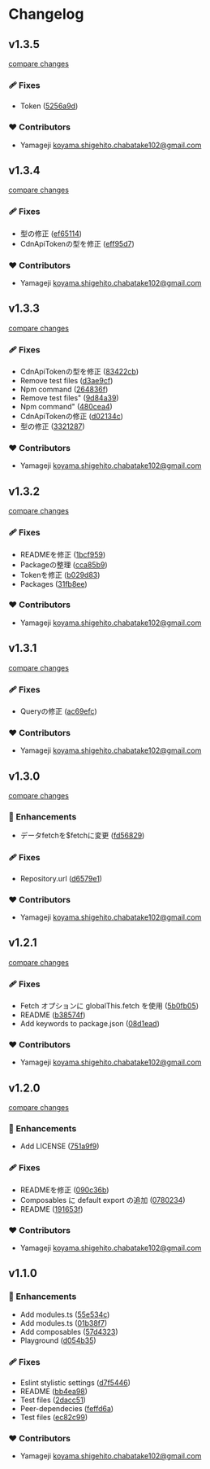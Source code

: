 # Changelog


## v1.3.5

[compare changes](https://github.com/yamageji/nuxt-newt/compare/v1.3.4...v1.3.5)

### 🩹 Fixes

- Token ([5256a9d](https://github.com/yamageji/nuxt-newt/commit/5256a9d))

### ❤️ Contributors

- Yamageji <koyama.shigehito.chabatake102@gmail.com>

## v1.3.4

[compare changes](https://github.com/yamageji/nuxt-newt/compare/v1.3.3...v1.3.4)

### 🩹 Fixes

- 型の修正 ([ef65114](https://github.com/yamageji/nuxt-newt/commit/ef65114))
- CdnApiTokenの型を修正 ([eff95d7](https://github.com/yamageji/nuxt-newt/commit/eff95d7))

### ❤️ Contributors

- Yamageji <koyama.shigehito.chabatake102@gmail.com>

## v1.3.3

[compare changes](https://github.com/yamageji/nuxt-newt/compare/v1.3.2...v1.3.3)

### 🩹 Fixes

- CdnApiTokenの型を修正 ([83422cb](https://github.com/yamageji/nuxt-newt/commit/83422cb))
- Remove test files ([d3ae9cf](https://github.com/yamageji/nuxt-newt/commit/d3ae9cf))
- Npm command ([264836f](https://github.com/yamageji/nuxt-newt/commit/264836f))
- Remove test files" ([9d84a39](https://github.com/yamageji/nuxt-newt/commit/9d84a39))
- Npm command" ([480cea4](https://github.com/yamageji/nuxt-newt/commit/480cea4))
- CdnApiTokenの修正 ([d02134c](https://github.com/yamageji/nuxt-newt/commit/d02134c))
- 型の修正 ([3321287](https://github.com/yamageji/nuxt-newt/commit/3321287))

### ❤️ Contributors

- Yamageji <koyama.shigehito.chabatake102@gmail.com>

## v1.3.2

[compare changes](https://github.com/yamageji/nuxt-newt/compare/v1.3.1...v1.3.2)

### 🩹 Fixes

- READMEを修正 ([1bcf959](https://github.com/yamageji/nuxt-newt/commit/1bcf959))
- Packageの整理 ([cca85b9](https://github.com/yamageji/nuxt-newt/commit/cca85b9))
- Tokenを修正 ([b029d83](https://github.com/yamageji/nuxt-newt/commit/b029d83))
- Packages ([31fb8ee](https://github.com/yamageji/nuxt-newt/commit/31fb8ee))

### ❤️ Contributors

- Yamageji <koyama.shigehito.chabatake102@gmail.com>

## v1.3.1

[compare changes](https://github.com/yamageji/nuxt-newt/compare/v1.3.0...v1.3.1)

### 🩹 Fixes

- Queryの修正 ([ac69efc](https://github.com/yamageji/nuxt-newt/commit/ac69efc))

### ❤️ Contributors

- Yamageji <koyama.shigehito.chabatake102@gmail.com>

## v1.3.0

[compare changes](https://github.com/yamageji/nuxt-newt/compare/v1.2.1...v1.3.0)

### 🚀 Enhancements

- データfetchを$fetchに変更 ([fd56829](https://github.com/yamageji/nuxt-newt/commit/fd56829))

### 🩹 Fixes

- Repository.url ([d6579e1](https://github.com/yamageji/nuxt-newt/commit/d6579e1))

### ❤️ Contributors

- Yamageji <koyama.shigehito.chabatake102@gmail.com>

## v1.2.1

[compare changes](https://github.com/yamageji/nuxt-newt/compare/v1.2.0...v1.2.1)

### 🩹 Fixes

- Fetch オプションに globalThis.fetch を使用 ([5b0fb05](https://github.com/yamageji/nuxt-newt/commit/5b0fb05))
- README ([b38574f](https://github.com/yamageji/nuxt-newt/commit/b38574f))
- Add keywords to package.json ([08d1ead](https://github.com/yamageji/nuxt-newt/commit/08d1ead))

### ❤️ Contributors

- Yamageji <koyama.shigehito.chabatake102@gmail.com>

## v1.2.0

[compare changes](https://github.com/yamageji/nuxt-newt/compare/v1.1.0...v1.2.0)

### 🚀 Enhancements

- Add LICENSE ([751a9f9](https://github.com/yamageji/nuxt-newt/commit/751a9f9))

### 🩹 Fixes

- READMEを修正 ([090c36b](https://github.com/yamageji/nuxt-newt/commit/090c36b))
- Composables に default export の追加 ([0780234](https://github.com/yamageji/nuxt-newt/commit/0780234))
- README ([191653f](https://github.com/yamageji/nuxt-newt/commit/191653f))

### ❤️ Contributors

- Yamageji <koyama.shigehito.chabatake102@gmail.com>

## v1.1.0


### 🚀 Enhancements

- Add modules.ts ([55e534c](https://github.com/yamageji/nuxt-newt/commit/55e534c))
- Add modules.ts ([01b38f7](https://github.com/yamageji/nuxt-newt/commit/01b38f7))
- Add composables ([57d4323](https://github.com/yamageji/nuxt-newt/commit/57d4323))
- Playground ([d054b35](https://github.com/yamageji/nuxt-newt/commit/d054b35))

### 🩹 Fixes

- Eslint stylistic settings ([d7f5446](https://github.com/yamageji/nuxt-newt/commit/d7f5446))
- README ([bb4ea98](https://github.com/yamageji/nuxt-newt/commit/bb4ea98))
- Test files ([2dacc51](https://github.com/yamageji/nuxt-newt/commit/2dacc51))
- Peer-dependecies ([feffd6a](https://github.com/yamageji/nuxt-newt/commit/feffd6a))
- Test files ([ec82c99](https://github.com/yamageji/nuxt-newt/commit/ec82c99))

### ❤️ Contributors

- Yamageji <koyama.shigehito.chabatake102@gmail.com>

